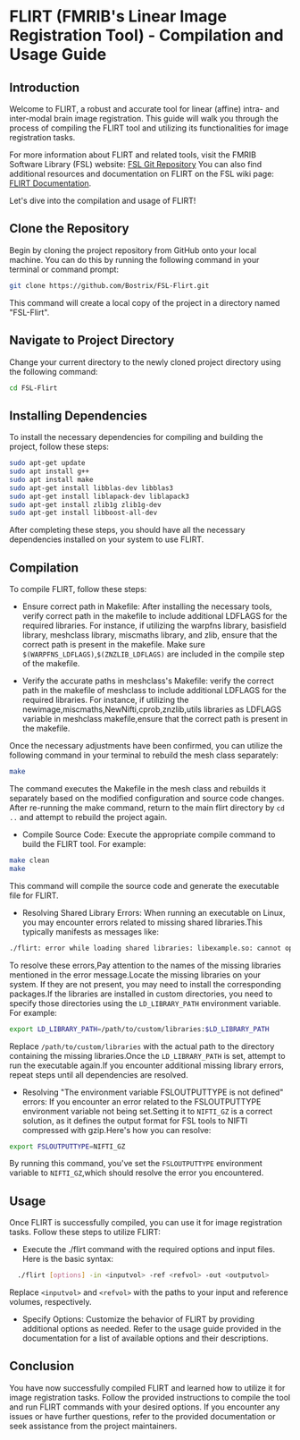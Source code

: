 # FLIRT (FMRIB's Linear Image Registration Tool) - Compilation and Usage Guide

## Introduction
Welcome to FLIRT, a robust and accurate tool for linear (affine) intra- and inter-modal brain image registration. This guide will walk you through the process of compiling the FLIRT tool and utilizing its functionalities for image registration tasks.

For more information about FLIRT and related tools, visit the FMRIB Software Library (FSL) website: [FSL Git Repository](https://git.fmrib.ox.ac.uk/fsl)
You can also find additional resources and documentation on FLIRT on the FSL wiki page: [FLIRT Documentation](https://fsl.fmrib.ox.ac.uk/fsl/fslwiki/FLIRT).

Let's dive into the compilation and usage of FLIRT!

## Clone the Repository
Begin by cloning the project repository from GitHub onto your local machine. You can do this by running the following command in your terminal or command prompt:
```bash
git clone https://github.com/Bostrix/FSL-Flirt.git
```
This command will create a local copy of the project in a directory named "FSL-Flirt".

## Navigate to Project Directory
Change your current directory to the newly cloned project directory using the following command:
```bash
cd FSL-Flirt
```
## Installing Dependencies
To install the necessary dependencies for compiling and building the project, follow these steps:
```bash
sudo apt-get update
sudo apt install g++
sudo apt install make
sudo apt-get install libblas-dev libblas3
sudo apt-get install liblapack-dev liblapack3
sudo apt-get install zlib1g zlib1g-dev
sudo apt-get install libboost-all-dev
```
After completing these steps, you should have all the necessary dependencies installed on your system to use FLIRT.

## Compilation
To compile FLIRT, follow these steps:

- Ensure correct path in Makefile:
 After installing the necessary tools, verify correct path in the makefile to include additional LDFLAGS for the required libraries. For instance, if utilizing the warpfns library, basisfield library, meshclass library, miscmaths library, and zlib, ensure that the correct path is present in the makefile.
Make sure `$(WARPFNS_LDFLAGS)`,`$(ZNZLIB_LDFLAGS)` are included in the compile step of the makefile.
  
- Verify the accurate paths in meshclass's Makefile:
verify the correct path in the makefile of meshclass to include additional LDFLAGS for the required libraries. For instance, if utilizing the newimage,miscmaths,NewNifti,cprob,znzlib,utils libraries as LDFLAGS variable in meshclass makefile,ensure that the correct path is present in the makefile.

Once the necessary adjustments have been confirmed, you can utilize the following command in your terminal to rebuild the mesh class separately:
```bash
make
```
The command executes the Makefile in the mesh class and rebuilds it separately based on the modified configuration and source code changes. After re-running the make command, return to the main flirt directory by `cd ..` and attempt to rebuild the project again.

- Compile Source Code:
Execute the appropriate compile command to build the FLIRT tool. For example:
```bash
make clean
make
```
This command will compile the source code and generate the executable file for FLIRT.

- Resolving Shared Library Errors:
When running an executable on Linux, you may encounter errors related to missing shared libraries.This typically manifests as messages like:
```bash
./flirt: error while loading shared libraries: libexample.so: cannot open shared object file:No such file or directory
```
To resolve these errors,Pay attention to the names of the missing libraries mentioned in the error message.Locate the missing libraries on your system. If they are not present, you may need to install the corresponding packages.If the libraries are installed in custom directories, you need to specify those directories using the `LD_LIBRARY_PATH` environment variable. For example:
```bash
export LD_LIBRARY_PATH=/path/to/custom/libraries:$LD_LIBRARY_PATH
```
Replace `/path/to/custom/libraries` with the actual path to the directory containing the missing libraries.Once the `LD_LIBRARY_PATH` is set, attempt to run the executable again.If you encounter additional missing library errors, repeat steps until all dependencies are resolved.

- Resolving "The environment variable FSLOUTPUTTYPE is not defined" errors:
If you encounter an error related to the FSLOUTPUTTYPE environment variable not being set.Setting it to `NIFTI_GZ` is a correct solution, as it defines the output format for FSL tools to NIFTI compressed with gzip.Here's how you can resolve:
```bash
export FSLOUTPUTTYPE=NIFTI_GZ
```
By running this command, you've set the `FSLOUTPUTTYPE` environment variable to `NIFTI_GZ`,which should resolve the error you encountered.

## Usage
Once FLIRT is successfully compiled, you can use it for image registration tasks. Follow these steps to utilize FLIRT:
- Execute the ./flirt command with the required options and input files. Here is the basic syntax:
```bash
  ./flirt [options] -in <inputvol> -ref <refvol> -out <outputvol>
```
Replace `<inputvol>` and `<refvol>` with the paths to your input and reference volumes, respectively.

- Specify Options:
Customize the behavior of FLIRT by providing additional options as needed. Refer to the usage guide provided in the documentation for a list of available options and their descriptions.

## Conclusion
You have now successfully compiled FLIRT and learned how to utilize it for image registration tasks. Follow the provided instructions to compile the tool and run FLIRT commands with your desired options. If you encounter any issues or have further questions, refer to the provided documentation or seek assistance from the project maintainers.
